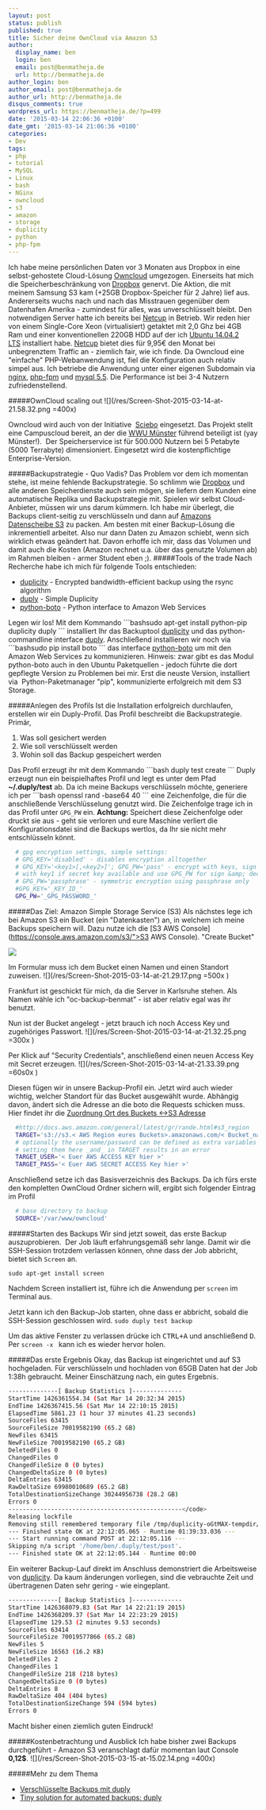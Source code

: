```yaml
---
layout: post
status: publish
published: true
title: Sicher deine OwnCloud via Amazon S3
author:
  display_name: ben
  login: ben
  email: post@benmatheja.de
  url: http://benmatheja.de
author_login: ben
author_email: post@benmatheja.de
author_url: http://benmatheja.de
disqus_comments: true
wordpress_url: https://benmatheja.de/?p=499
date: '2015-03-14 22:06:36 +0100'
date_gmt: '2015-03-14 21:06:36 +0100'
categories:
- Dev
tags:
- php
- tutorial
- MySQL
- Linux
- bash
- NGinx
- owncloud
- s3
- amazon
- storage
- duplicity
- python
- php-fpm
---
```

Ich habe meine persönlichen Daten vor 3 Monaten aus Dropbox in eine selbst-gehostete Cloud-Lösung [Owncloud](http://www.owncloud.de) umgezogen. Einerseits hat mich die Speicherbeschränkung von <a href="http://www.dropbox.com">Dropbox</a> genervt. Die Aktion, die mit meinem Samsung S3 kam (+25GB Dropbox-Speicher für 2 Jahre) lief aus. Andererseits wuchs nach und nach das Misstrauen gegenüber dem Datenhafen Amerika - zumindest für alles, was unverschlüsselt bleibt.
<a id="more"></a><a id="more-499"></a>
Den notwendigen Server hatte ich bereits bei <a href="http://www.netcup.de">Netcup</a> in Betrieb. Wir reden hier von einem Single-Core Xeon (virtualisiert) getaktet mit 2,0 Ghz bei 4GB Ram und einer konventionellen 220GB HDD auf der ich <a href="http://releases.ubuntu.com/14.04/">Ubuntu 14.04.2 LTS</a>&nbsp;installiert habe.&nbsp;<a href="http://www.netcup.de">Netcup</a> bietet dies für 9,95&euro; den Monat bei unbegrenztem Traffic an - ziemlich fair, wie ich finde.
Da Owncloud eine "einfache" PHP-Webanwendung ist, fiel die Konfiguration auch relativ simpel aus.
Ich betriebe die Anwendung unter einer eigenen Subdomain via <a href="http://nginx.org">nginx</a>, <a href="http://php-fpm.org">php-fpm</a> und <a href="http://dev.mysql.com/downloads/mysql/5.5.html">mysql&nbsp;5.5</a>. Die Performance ist bei 3-4 Nutzern zufriedenstellend.

#####OwnCloud scaling out
![](/res/Screen-Shot-2015-03-14-at-21.58.32.png =400x) 

Owncloud wird auch von der Initiative&nbsp;&nbsp;<a href="https://www.sciebo.de">Sciebo</a>&nbsp;eingesetzt. Das Projekt stellt eine Campuscloud bereit, an der die <a href="http://www.uni-muenster.de/de/">WWU Münster</a> führend beteiligt ist (yay Münster!). &nbsp;Der Speicherservice ist für 500.000 Nutzern bei 5 Petabyte (5000 Terrabyte) dimensioniert. Eingesetzt wird die kostenpflichtige Enterprise-Version.

#####Backupstrategie - Quo Vadis?
Das Problem vor dem ich momentan stehe, ist meine fehlende Backupstrategie. So schlimm wie <a href="https://www.dropbox.com/de/">Dropbox</a> und alle anderen Speicherdienste auch sein mögen, sie liefern dem Kunden eine automatische Replika und Backupstrategie mit. Spielen wir selbst Cloud-Anbieter, müssen wir uns darum kümmern.
Ich habe mir überlegt, die Backups client-seitig zu verschlüsseln und dann auf <a href="http://aws.amazon.com/de/s3/">Amazons Datenscheibe S3</a> zu packen. Am besten mit einer&nbsp;Backup-Lösung die inkrementiell arbeitet. Also nur dann Daten zu Amazon schiebt, wenn sich wirklich etwas geändert hat. Davon erhoffe ich mir, dass das Volumen und damit auch die Kosten (Amazon rechnet u.a. über das genutzte Volumen ab) im Rahmen bleiben - armer Student eben ;).
#####Tools of the trade
Nach Recherche habe ich mich für folgende Tools entschieden:
<ul>
<li><a href="http://duplicity.nongnu.org">duplicity</a>&nbsp;-&nbsp;Encrypted bandwidth-efficient backup using the rsync algorithm</li>
<li><a href="http://duply.net">duply</a>&nbsp;- Simple Duplicity</li>
<li><a href="https://github.com/boto/boto">python-boto</a>&nbsp;-&nbsp;Python interface to Amazon Web Services</li>
</ul>
Legen wir los! Mit dem Kommando
```bashsudo apt-get install python-pip duplicity duply ```
installiert Ihr das Backuptool <a href="http://duplicity.nongnu.org">duplicity</a>&nbsp;und das python-commandline interface <a href="http://duply.net">duply</a>.
Anschließend&nbsp;installieren wir noch via
```bashsudo pip install boto ```
das interface <a href="https://github.com/boto/boto">python-boto</a>&nbsp;um mit den Amazon Web Services&nbsp;zu kommunizieren.
Hinweis: zwar gibt es das Modul python-boto auch in den Ubuntu Paketquellen - jedoch führte die dort gepflegte Version zu Problemen bei mir. Erst die neuste Version, installiert via &nbsp;Python-Paketmanager "pip", kommunizierte erfolgreich&nbsp;mit dem S3 Storage.

#####Anlegen des Profils
Ist die Installation erfolgreich durchlaufen, erstellen wir ein Duply-Profil. Das Profil beschreibt die Backupstrategie. Primär,
<ol>
<li>Was soll gesichert werden</li>
<li>Wie soll verschlüsselt werden</li>
<li>Wohin soll das Backup gespeichert werden</li>
</ol>
Das Profil erzeugt ihr mit dem Kommando
```bash
duply test create
```
Duply erzeugt nun ein beispielhaftes Profil und legt es unter dem Pfad <strong>~/.duply/test</strong> ab.
Da ich meine Backups verschlüsseln möchte, generiere ich per
```bash
openssl rand -base64 40
```
eine Zeichenfolge, die für die anschließende Verschlüsselung genutzt wird.
Die Zeichenfolge trage ich in das Profil unter <code>GPG_PW</code> ein.
<strong>Achtung:</strong> Speichert diese Zeichenfolge oder druckt sie aus - geht sie verloren und eure Maschine verliert die Konfigurationsdatei sind die Backups wertlos, da Ihr sie nicht mehr entschlüsseln könnt.

```bash
  # gpg encryption settings, simple settings:
  # GPG_KEY='disabled' - disables encryption alltogether
  # GPG_KEY='<key1>[,<key2>]'; GPG_PW='pass' - encrypt with keys, sign
  # with key1 if secret key available and use GPG_PW for sign &amp; decrypt
  # GPG_PW='passphrase' - symmetric encryption using passphrase only
  #GPG_KEY='_KEY_ID_'
  GPG_PW='_GPG_PASSWORD_'
```

#####Das Ziel: Amazon Simple Storage Service (S3)
Als nächstes lege ich bei Amazon S3 ein Bucket (ein "Datenkasten") an, in welchem ich meine Backups speichern will. Dazu nutze ich die [S3 AWS Console](https://console.aws.amazon.com/s3/">S3 AWS Console). "Create Bucket"

![](/res/Screen-Shot-2015-03-14-at-21.27.30.png)


Im Formular muss ich dem Bucket einen Namen und einen Standort zuweisen.
![](/res/Screen-Shot-2015-03-14-at-21.29.17.png =500x )

Frankfurt ist geschickt für mich, da die Server in Karlsruhe stehen. Als Namen wähle ich "oc-backup-benmat" - ist aber relativ egal was ihr benutzt. 

Nun ist der Bucket angelegt - jetzt brauch ich noch Access Key und zugehöriges Passwort.
![](/res/Screen-Shot-2015-03-14-at-21.32.25.png =300x )

Per Klick auf "Security Credentials", anschließend einen neuen Access Key mit Secret erzeugen.
![](/res/Screen-Shot-2015-03-14-at-21.33.39.png =60s0x )

Diesen fügen wir in unsere Backup-Profil ein. Jetzt wird auch wieder wichtig, welcher Standort für das Bucket ausgewählt wurde. Abhängig davon, ändert sich die Adresse an die boto die Requests schicken muss. Hier findet ihr die <a href="http://docs.aws.amazon.com/general/latest/gr/rande.html#s3_region">Zuordnung Ort des Buckets <->S3 Adresse</a>

```bash
  #http://docs.aws.amazon.com/general/latest/gr/rande.html#s3_region
  TARGET='s3://s3.< AWS Region eures Buckets>.amazonaws.com/< Bucket_name >/< Ordner im Bucket>'
  # optionally the username/password can be defined as extra variables
  # setting them here _and_ in TARGET results in an error
  TARGET_USER='< Euer AWS ACCESS KEY hier >'
  TARGET_PASS='< Euer AWS SECRET ACCESS Key hier >'
```
Anschließend setze ich das Basisverzeichnis des Backups. Da ich fürs erste den kompletten OwnCloud Ordner sichern will, ergibt sich folgender Eintrag im Profil

```bash
  # base directory to backup
  SOURCE='/var/www/owncloud'
```

#####Starten des Backups
Wir sind jetzt soweit, das erste Backup auszuprobieren. &nbsp;Der Job läuft erfahrungsgemäß sehr lange. Damit wir die SSH-Session trotzdem verlassen können, ohne dass der Job abbricht, bietet sich <code>Screen</code> an.

```sudo apt-get install screen ```

Nachdem Screen installiert ist, führe ich die Anwendung per <code>screen</code> im Terminal aus.

Jetzt kann ich den Backup-Job starten, ohne dass er abbricht, sobald die SSH-Session geschlossen wird.
```sudo duply test backup```

Um das aktive Fenster zu verlassen drücke ich <kbd>CTRL+A</kbd> und anschließend <kbd>D</kbd>.
Per
```screen -x ```
kann ich es wieder hervor holen.

#####Das erste Ergebnis
Okay, das Backup ist eingerichtet und auf S3 hochgeladen. Für verschlüsseln und hochladen von 65GB Daten hat der Job 1:38h gebraucht. Meiner Einschätzung nach, ein gutes Ergebnis.

```bash
--------------[ Backup Statistics ]--------------
StartTime 1426361554.34 (Sat Mar 14 20:32:34 2015)
EndTime 1426367415.56 (Sat Mar 14 22:10:15 2015)
ElapsedTime 5861.23 (1 hour 37 minutes 41.23 seconds)
SourceFiles 63415
SourceFileSize 70019582190 (65.2 GB)
NewFiles 63415
NewFileSize 70019582190 (65.2 GB)
DeletedFiles 0
ChangedFiles 0
ChangedFileSize 0 (0 bytes)
ChangedDeltaSize 0 (0 bytes)
DeltaEntries 63415
RawDeltaSize 69980010689 (65.2 GB)
TotalDestinationSizeChange 30244956738 (28.2 GB)
Errors 0
-------------------------------------------------</code>
Releasing lockfile
Removing still remembered temporary file /tmp/duplicity-oGtMAX-tempdir/mkstemp-11THC_-1
--- Finished state OK at 22:12:05.065 - Runtime 01:39:33.036 ---
--- Start running command POST at 22:12:05.116 ---
Skipping n/a script '/home/ben/.duply/test/post'.
--- Finished state OK at 22:12:05.144 - Runtime 00:00
```
Ein weiterer Backup-Lauf direkt im Anschluss demonstriert die Arbeitsweise von <a href="http://duplicity.nongnu.org">duplicity</a>. Da kaum änderungen vorliegen, sind die vebrauchte Zeit und übertragenen Daten sehr gering - wie eingeplant.

```bash
--------------[ Backup Statistics ]--------------
StartTime 1426368079.83 (Sat Mar 14 22:21:19 2015)
EndTime 1426368209.37 (Sat Mar 14 22:23:29 2015)
ElapsedTime 129.53 (2 minutes 9.53 seconds)
SourceFiles 63414
SourceFileSize 70019577866 (65.2 GB)
NewFiles 5
NewFileSize 16563 (16.2 KB)
DeletedFiles 2
ChangedFiles 1
ChangedFileSize 218 (218 bytes)
ChangedDeltaSize 0 (0 bytes)
DeltaEntries 8
RawDeltaSize 404 (404 bytes)
TotalDestinationSizeChange 594 (594 bytes)
Errors 0
```

Macht bisher einen ziemlich guten Eindruck!

#####Kostenbetrachtung und Ausblick
Ich habe bisher zwei Backups durchgeführt - Amazon S3 veranschlagt dafür momentan laut Console <strong>0,12$</strong>.
![](/res/Screen-Shot-2015-03-15-at-15.02.14.png =400x)

#####Mehr zu dem Thema
<ul>
<li><a href="http://www.xentux.de/linux/verschlusselte-backups-mit-duply/">Verschlüsselte Backups mit duply</a></li>
<li><a title="Permalink to Tiny solution for automated backups: duply" href="http://jowisoftware.de/wp/2011/10/tiny-solution-for-automated-backups-duply/" rel="bookmark">Tiny solution for automated backups: duply</a></li>
</ul>